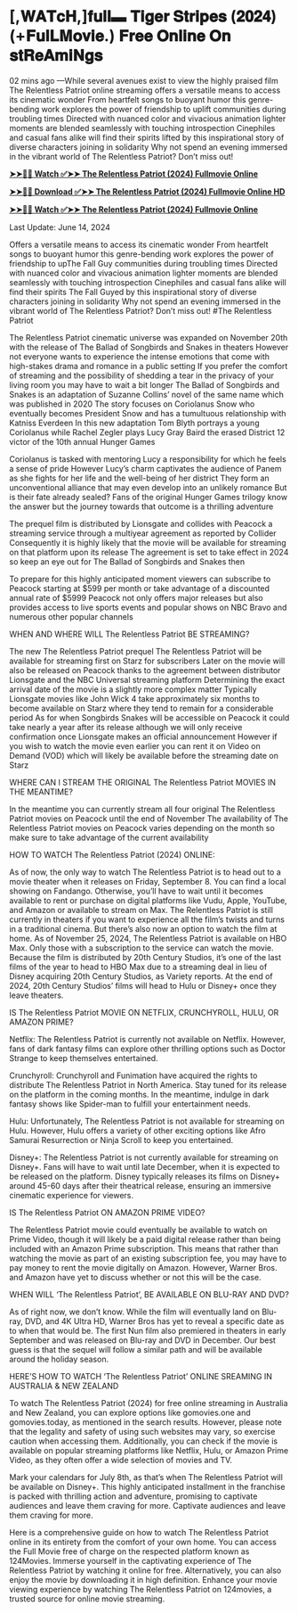 # [,𝐖𝐀𝐓𝐜𝐇,]𝐟𝐮𝐥𝐥▬ 𝐓𝐢𝐠𝐞𝐫 𝐒𝐭𝐫𝐢𝐩𝐞𝐬 (𝟐𝟎𝟐𝟒) (+𝐅𝐮𝐥𝐋𝐌𝐨𝐯𝐢𝐞.) 𝐅𝐫𝐞𝐞 𝐎𝐧𝐥𝐢𝐧𝐞 𝐎𝐧 𝐬𝐭𝐑𝐞𝐀𝐦𝐢𝐍𝐠𝐬

02 mins ago —While several avenues exist to view the highly praised film The Relentless Patriot online streaming offers a versatile means to access its cinematic wonder From heartfelt songs to buoyant humor this genre-bending work explores the power of friendship to uplift communities during troubling times Directed with nuanced color and vivacious animation lighter moments are blended seamlessly with touching introspection Cinephiles and casual fans alike will find their spirits lifted by this inspirational story of diverse characters joining in solidarity Why not spend an evening immersed in the vibrant world of The Relentless Patriot? Don’t miss out!

**[➤➤🔴📱 Watch ✅➤➤ The Relentless Patriot (2024) Fullmovie Online](https://cutt.ly/tw5Ti7l1)**

**[➤➤🔴📱 Download ✅➤➤ The Relentless Patriot (2024) Fullmovie Online HD](https://cutt.ly/tw5Ti7l1)**

**[➤➤🔴📱 Watch ✅➤➤ The Relentless Patriot (2024) Fullmovie Online](https://cutt.ly/tw5Ti7l1)**

Last Update: June 14, 2024

Offers a versatile means to access its cinematic wonder From heartfelt songs to buoyant humor this genre-bending work explores the power of friendship to upThe Fall Guy communities during troubling times Directed with nuanced color and vivacious animation lighter moments are blended seamlessly with touching introspection Cinephiles and casual fans alike will find their spirits The Fall Guyed by this inspirational story of diverse characters joining in solidarity Why not spend an evening immersed in the vibrant world of The Relentless Patriot? Don’t miss out! #The Relentless Patriot

The Relentless Patriot cinematic universe was expanded on November 20th with the release of The Ballad of Songbirds and Snakes in theaters However not everyone wants to experience the intense emotions that come with high-stakes drama and romance in a public setting If you prefer the comfort of streaming and the possibility of shedding a tear in the privacy of your living room you may have to wait a bit longer The Ballad of Songbirds and Snakes is an adaptation of Suzanne Collins’ novel of the same name which was published in 2020 The story focuses on Coriolanus Snow who eventually becomes President Snow and has a tumultuous relationship with Katniss Everdeen In this new adaptation Tom Blyth portrays a young Coriolanus while Rachel Zegler plays Lucy Gray Baird the erased District 12 victor of the 10th annual Hunger Games

Coriolanus is tasked with mentoring Lucy a responsibility for which he feels a sense of pride However Lucy’s charm captivates the audience of Panem as she fights for her life and the well-being of her district They form an unconventional alliance that may even develop into an unlikely romance But is their fate already sealed? Fans of the original Hunger Games trilogy know the answer but the journey towards that outcome is a thrilling adventure

The prequel film is distributed by Lionsgate and collides with Peacock a streaming service through a multiyear agreement as reported by Collider Consequently it is highly likely that the movie will be available for streaming on that platform upon its release The agreement is set to take effect in 2024 so keep an eye out for The Ballad of Songbirds and Snakes then

To prepare for this highly anticipated moment viewers can subscribe to Peacock starting at $599 per month or take advantage of a discounted annual rate of $5999 Peacock not only offers major releases but also provides access to live sports events and popular shows on NBC Bravo and numerous other popular channels

WHEN AND WHERE WILL The Relentless Patriot BE STREAMING?

The new The Relentless Patriot prequel The Relentless Patriot will be available for streaming first on Starz for subscribers Later on the movie will also be released on Peacock thanks to the agreement between distributor Lionsgate and the NBC Universal streaming platform Determining the exact arrival date of the movie is a slightly more complex matter Typically Lionsgate movies like John Wick 4 take approximately six months to become available on Starz where they tend to remain for a considerable period As for when Songbirds Snakes will be accessible on Peacock it could take nearly a year after its release although we will only receive confirmation once Lionsgate makes an official announcement However if you wish to watch the movie even earlier you can rent it on Video on Demand (VOD) which will likely be available before the streaming date on Starz

WHERE CAN I STREAM THE ORIGINAL The Relentless Patriot MOVIES IN THE MEANTIME?

In the meantime you can currently stream all four original The Relentless Patriot movies on Peacock until the end of November The availability of The Relentless Patriot movies on Peacock varies depending on the month so make sure to take advantage of the current availability

HOW TO WATCH The Relentless Patriot (2024) ONLINE:

As of now, the only way to watch The Relentless Patriot is to head out to a movie theater when it releases on Friday, September 8. You can find a local showing on Fandango. Otherwise, you’ll have to wait until it becomes available to rent or purchase on digital platforms like Vudu, Apple, YouTube, and Amazon or available to stream on Max. The Relentless Patriot is still currently in theaters if you want to experience all the film’s twists and turns in a traditional cinema. But there’s also now an option to watch the film at home. As of November 25, 2024, The Relentless Patriot is available on HBO Max. Only those with a subscription to the service can watch the movie. Because the film is distributed by 20th Century Studios, it’s one of the last films of the year to head to HBO Max due to a streaming deal in lieu of Disney acquiring 20th Century Studios, as Variety reports. At the end of 2024, 20th Century Studios’ films will head to Hulu or Disney+ once they leave theaters.

IS The Relentless Patriot MOVIE ON NETFLIX, CRUNCHYROLL, HULU, OR AMAZON PRIME?

Netflix: The Relentless Patriot is currently not available on Netflix. However, fans of dark fantasy films can explore other thrilling options such as Doctor Strange to keep themselves entertained.

Crunchyroll: Crunchyroll and Funimation have acquired the rights to distribute The Relentless Patriot in North America. Stay tuned for its release on the platform in the coming months. In the meantime, indulge in dark fantasy shows like Spider-man to fulfill your entertainment needs.

Hulu: Unfortunately, The Relentless Patriot is not available for streaming on Hulu. However, Hulu offers a variety of other exciting options like Afro Samurai Resurrection or Ninja Scroll to keep you entertained.

Disney+: The Relentless Patriot is not currently available for streaming on Disney+. Fans will have to wait until late December, when it is expected to be released on the platform. Disney typically releases its films on Disney+ around 45-60 days after their theatrical release, ensuring an immersive cinematic experience for viewers.

IS The Relentless Patriot ON AMAZON PRIME VIDEO?

The Relentless Patriot movie could eventually be available to watch on Prime Video, though it will likely be a paid digital release rather than being included with an Amazon Prime subscription. This means that rather than watching the movie as part of an existing subscription fee, you may have to pay money to rent the movie digitally on Amazon. However, Warner Bros. and Amazon have yet to discuss whether or not this will be the case.

WHEN WILL ‘The Relentless Patriot’, BE AVAILABLE ON BLU-RAY AND DVD?

As of right now, we don’t know. While the film will eventually land on Blu-ray, DVD, and 4K Ultra HD, Warner Bros has yet to reveal a specific date as to when that would be. The first Nun film also premiered in theaters in early September and was released on Blu-ray and DVD in December. Our best guess is that the sequel will follow a similar path and will be available around the holiday season.

HERE’S HOW TO WATCH ‘The Relentless Patriot’ ONLINE SREAMING IN AUSTRALIA & NEW ZEALAND

To watch The Relentless Patriot (2024) for free online streaming in Australia and New Zealand, you can explore options like gomovies.one and gomovies.today, as mentioned in the search results. However, please note that the legality and safety of using such websites may vary, so exercise caution when accessing them. Additionally, you can check if the movie is available on popular streaming platforms like Netflix, Hulu, or Amazon Prime Video, as they often offer a wide selection of movies and TV.

Mark your calendars for July 8th, as that’s when The Relentless Patriot will be available on Disney+. This highly anticipated installment in the franchise is packed with thrilling action and adventure, promising to captivate audiences and leave them craving for more. Captivate audiences and leave them craving for more.

Here is a comprehensive guide on how to watch The Relentless Patriot online in its entirety from the comfort of your own home. You can access the Full Movie free of charge on the respected platform known as 124Movies. Immerse yourself in the captivating experience of The Relentless Patriot by watching it online for free. Alternatively, you can also enjoy the movie by downloading it in high definition. Enhance your movie viewing experience by watching The Relentless Patriot on 124movies, a trusted source for online movie streaming.
